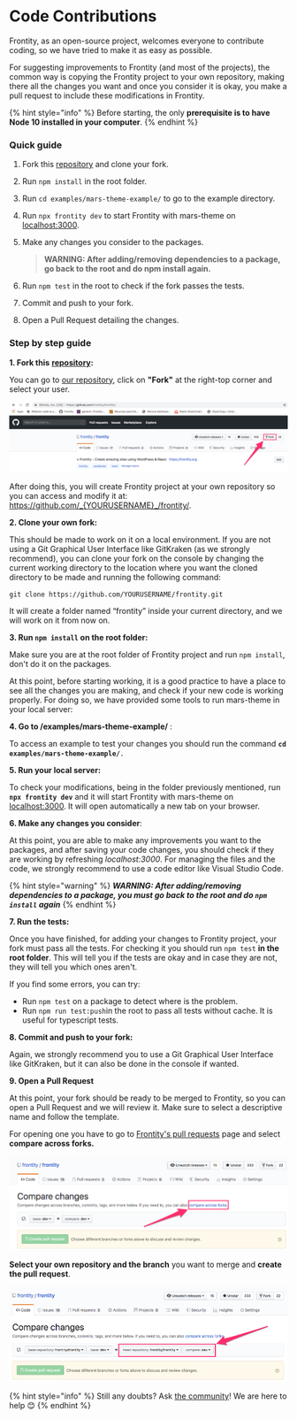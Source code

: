 # Code Contributions

Frontity, as an open-source project, welcomes everyone to contribute coding, so we have tried to make it as easy as possible.

For suggesting improvements to Frontity \(and most of the projects\), the common way is copying the Frontity project to your own repository, making there all the changes you want and once you consider it is okay, you make a pull request to include these modifications in Frontity.

{% hint style="info" %}
Before starting, the only **prerequisite is to have Node 10 installed in your computer**.
{% endhint %}

### Quick guide

1. Fork this [repository](https://github.com/frontity/frontity) and clone your fork.
2. Run `npm install` in the root folder.
3. Run `cd examples/mars-theme-example/` to go to the example directory.
4. Run `npx frontity dev` to start Frontity with mars-theme on [localhost:3000](http://localhost:3000/).
5. Make any changes you consider to the packages.

   > **WARNING: After adding/removing dependencies to a package, go back to the root and do npm install again.**

6. Run `npm test` in the root to check if the fork passes the tests.
7. Commit and push to your fork.
8. Open a Pull Request detailing the changes.

### Step by step guide

**1. Fork this** [**repository**](https://github.com/frontity/frontity)**:**

You can go to [our repository](https://github.com/frontity/frontity/), click on **"Fork"** at the right-top corner and select your user.

![](../.gitbook/assets/frontity_frontity__-_frontity_-_create_amazing_sites_using_wordpress___react.png)

After doing this, you will create Frontity project at your own repository so you can access and modify it at: https://github.com/_{YOURUSERNAME}_/frontity/.

**2. Clone your own fork:**

This should be made to work on it on a local environment. If you are not using a Git Graphical User Interface like GitKraken \(as we strongly recommend\), you can clone your fork on the console by changing the current working directory to the location where you want the cloned directory to be made and running the following command:

```text
git clone https://github.com/YOURUSERNAME/frontity.git
```

It will create a folder named “frontity” inside your current directory, and we will work on it from now on.

**3. Run `npm install` on the root folder:**

Make sure you are at the root folder of Frontity project and run `npm install`, don't do it on the packages.

At this point, before starting working, it is a good practice to have a place to see all the changes you are making, and check if your new code is working properly. For doing so, we have provided some tools to run mars-theme in your local server: 

**4. Go to /examples/mars-theme-example/** :

To access an example to test your changes you should run the command **`cd examples/mars-theme-example/`**`.`

**5. Run your local server:**

To check your modifications, being in the folder previously mentioned, run **`npx frontity dev`** and it will start Frontity with mars-theme on [localhost:3000](http://localhost:3000/). It will open automatically a new tab on your browser.

**6. Make any changes you consider**:

At this point, you are able to make any improvements you want to the packages, and after saving your code changes, you should check if they are working by refreshing _localhost:3000_. For managing the files and the code, we strongly recommend to use a code editor like Visual Studio Code.

{% hint style="warning" %}
_**WARNING: After adding/removing dependencies to a package, you must go back to the root and do `npm install` again**_
{% endhint %}

**7. Run the tests:**

Once you have finished, for adding your changes to Frontity project, your fork must pass all the tests. For checking it you should run `npm test` **in the root folder**. This will tell you if the tests are okay and in case they are not, they will tell you which ones aren't.

If you find some errors, you can try:

* Run `npm test` on a package to detect where is the problem.
* Run `npm run test:push`in the root to pass all tests without cache. It is useful for typescript tests.

**8. Commit and push to your fork:**

Again, we strongly recommend you to use a Git Graphical User Interface like GitKraken, but it can also be done in the console if wanted.

**9. Open a Pull Request**

At this point, your fork should be ready to be merged to Frontity, so you can open a Pull Request and we will review it. Make sure to select a descriptive name and follow the template.

For opening one you have to go to [Frontity's pull requests](https://github.com/frontity/frontity/compare) page and select **compare across forks.**

![](../.gitbook/assets/compare_-_frontity_frontity.png)

**Select your own repository and the branch** you want to merge and **create the pull request**.

![](../.gitbook/assets/compare_-_frontity_frontity-2%20%281%29.png)



{% hint style="info" %}
Still any doubts? Ask [the community](https://community.frontity.org/)! We are here to help 😊
{% endhint %}



